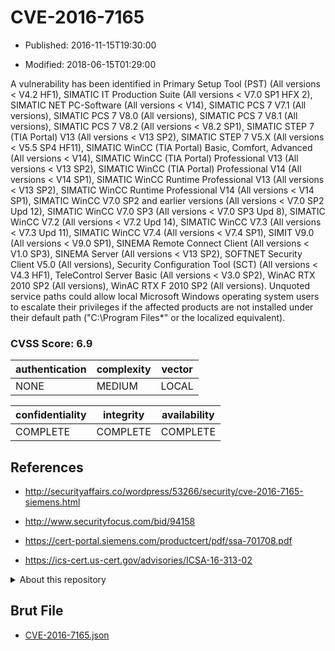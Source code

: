 # CVE-2016-7165

- Published: 2016-11-15T19:30:00

- Modified: 2018-06-15T01:29:00

A vulnerability has been identified in Primary Setup Tool (PST) (All versions < V4.2 HF1), SIMATIC IT Production Suite (All versions < V7.0 SP1 HFX 2), SIMATIC NET PC-Software (All versions < V14), SIMATIC PCS 7 V7.1 (All versions), SIMATIC PCS 7 V8.0 (All versions), SIMATIC PCS 7 V8.1 (All versions), SIMATIC PCS 7 V8.2 (All versions < V8.2 SP1), SIMATIC STEP 7 (TIA Portal) V13 (All versions < V13 SP2), SIMATIC STEP 7 V5.X (All versions < V5.5 SP4 HF11), SIMATIC WinCC (TIA Portal) Basic, Comfort, Advanced (All versions < V14), SIMATIC WinCC (TIA Portal) Professional V13 (All versions < V13 SP2), SIMATIC WinCC (TIA Portal) Professional V14 (All versions < V14 SP1), SIMATIC WinCC Runtime Professional V13 (All versions < V13 SP2), SIMATIC WinCC Runtime Professional V14 (All versions < V14 SP1), SIMATIC WinCC V7.0 SP2 and earlier versions (All versions < V7.0 SP2 Upd 12), SIMATIC WinCC V7.0 SP3 (All versions < V7.0 SP3 Upd 8), SIMATIC WinCC V7.2 (All versions < V7.2 Upd 14), SIMATIC WinCC V7.3 (All versions < V7.3 Upd 11), SIMATIC WinCC V7.4 (All versions < V7.4 SP1), SIMIT V9.0 (All versions < V9.0 SP1), SINEMA Remote Connect Client (All versions < V1.0 SP3), SINEMA Server (All versions < V13 SP2), SOFTNET Security Client V5.0 (All versions), Security Configuration Tool (SCT) (All versions < V4.3 HF1), TeleControl Server Basic (All versions < V3.0 SP2), WinAC RTX 2010 SP2 (All versions), WinAC RTX F 2010 SP2 (All versions). Unquoted service paths could allow local Microsoft Windows operating system users to escalate their privileges if the affected products are not installed under their default path ("C:\Program Files\*" or the localized equivalent).

### CVSS Score: **6.9**

| authentication | complexity | vector |
| --- | --- | --- |
| NONE | MEDIUM | LOCAL |

| confidentiality | integrity | availability |
| --- | --- | --- |
| COMPLETE | COMPLETE | COMPLETE |

## References

* http://securityaffairs.co/wordpress/53266/security/cve-2016-7165-siemens.html

* http://www.securityfocus.com/bid/94158

* https://cert-portal.siemens.com/productcert/pdf/ssa-701708.pdf

* https://ics-cert.us-cert.gov/advisories/ICSA-16-313-02

<details>
<summary>About this repository</summary> 

  This repository is part of the project [Live Hack CVE](https://github.com/Live-Hack-CVE). Main website can be found [www.live-hack.org](https://www.live-hack.org) 
  
  Made by [Sn0wAlice](https://github.com/Sn0wAlice) for the people that care about security and need to have a feed of the latest CVEs. Hope you enjoy it, don't forget to star the repo and follow me on [Twitter](https://twitter.com/Sn0wAlice) and [Github](https://github.com/Sn0wAlice). And that is my [personnal website](https://www.alice-snow.me/)

  - [Home Page](https://github.com/Live-Hack-CVE)
  - [Framework](https://github.com/Live-Hack-CVE/cve-framework)
  - [CVE database](https://github.com/Live-Hack-CVE/full_database)
  - [Changelog](https://github.com/Live-Hack-CVE/Changelog)
</details>

## Brut File

* [CVE-2016-7165.json](https://raw.githubusercontent.com/Live-Hack-CVE/full_database/main/cves/2016/CVE-2016-7165.json)

